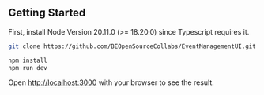 
## Getting Started

First, install Node Version 20.11.0 (>= 18.20.0) since Typescript requires it.

```bash
git clone https://github.com/BEOpenSourceCollabs/EventManagementUI.git

npm install
npm run dev

```

Open [http://localhost:3000](http://localhost:3000) with your browser to see the result.